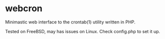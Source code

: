 webcron
=======

Minimastic web interface to the crontab(1) utility written in PHP.

Tested on FreeBSD, may has issues on Linux.
Check config.php to set it up.
